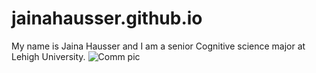 # jainahausser.github.io
My name is Jaina Hausser and I am a senior Cognitive science major at Lehigh University.
![Comm pic](https://pbs.twimg.com/profile_images/1094983419107381248/yrlw-2Hl.jpg)
